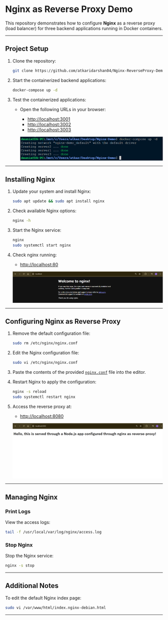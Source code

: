 # Nginx as Reverse Proxy Demo

This repository demonstrates how to configure **Nginx** as a reverse proxy (load balancer) for three backend applications running in Docker containers.

---

## Project Setup

1. Clone the repository:  
   ```bash
   git clone https://github.com/atkaridarshan04/Nginx-ReverseProxy-Demo.git
   ```

2. Start the containerized backend applications:  
   ```bash
   docker-compose up -d
   ```

3. Test the containerized applications:  
   - Open the following URLs in your browser:
     - [http://localhost:3001](http://localhost:3001)
     - [http://localhost:3002](http://localhost:3002)
     - [http://localhost:3003](http://localhost:3003)

     ![docker-compose.png](./images/docker-compose.png)

---

## Installing Nginx

1. Update your system and install Nginx:  
   ```bash
   sudo apt update && sudo apt install nginx
   ```

2. Check available Nginx options:  
   ```bash
   nginx -h
   ```

3. Start the Nginx service:  
   ```bash
   nginx
   sudo systemctl start nginx
   ```

4. Check nginx running:  
    - [http://localhost:80](http://localhost:80)

    ![nginx-default.png](./images/nginx-default.png)

---

## Configuring Nginx as Reverse Proxy

1. Remove the default configuration file:  
   ```bash
   sudo rm /etc/nginx/nginx.conf
   ```

2. Edit the Nginx configuration file:  
   ```bash
   sudo vi /etc/nginx/nginx.conf
   ```

3. Paste the contents of the provided [`nginx.conf`](./nginx.conf) file into the editor.

4. Restart Nginx to apply the configuration:  
   ```bash
   nginx -s reload
   sudo systemctl restart nginx
   ```

5. Access the reverse proxy at:  
   - [http://localhost:8080](http://localhost:8080)

   ![nginx-configured.png](./images/nginx-configured.png)

---

## Managing Nginx

### Print Logs  
View the access logs:  
```bash
tail -f /usr/local/var/log/nginx/access.log
```

### Stop Nginx  
Stop the Nginx service:  
```bash
nginx -s stop
```

---

## Additional Notes

To edit the default Nginx index page:  
```bash
sudo vi /var/www/html/index.nginx-debian.html
```

---

